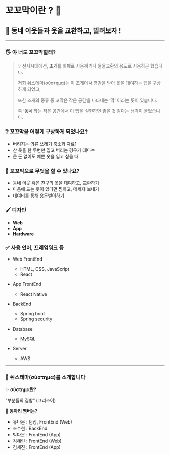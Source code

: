 # 꼬꼬막이란 ? 🤷

## 🤗 동네 이웃들과 옷을 교환하고, 빌려보자 !

---

### 🖐️ **야 너도 꼬꼬막할래?**

> 💡 선사시대에선, **조개**를 화폐로 사용하거나 물물교환의 용도로 사용하곤 했습니다.
> 
> 저희 쉬스테마(σύστημα)는 이 조개에서 영감을 받아 옷을 대여하는 앱을 구상하게 되었고,
> 
> 또한 조개의 종류 중 꼬막은 작은 공간을 나타내는 ‘막’ 이라는 뜻이 있습니다.
> 
> 즉 ‘**동네**’라는 작은 공간에서 이 앱을 실현하면 좋을 것 같다는 생각이 들었습니다.

### ❔ 꼬꼬막을 어떻게 구상하게 되었나요?

- 버려지는 의류 쓰레기 축소화 [자료1](https://www.hankookilbo.com/News/Read/A2021071309230002237)
- 산 옷을 한 두번만 입고 버리는 경우가 대다수
- 큰 돈 없이도 예쁜 옷을 입고 싶을 때

### 🧥 꼬꼬막으로 무엇을 할 수 있나요?

- 동네 이웃 혹은 친구의 옷을 대여하고, 교환하기
- 마음에 드는 옷이 있다면 찜하고, 메세지 보내기
- 대여비를 통해 용돈벌이하기

### 🖌️ 디자인

- **Web**
- **App**
- **Hardware**

### ✅ 사용 언어, 프레임워크 등

- Web FrontEnd
    - HTML, CSS, JavaScript
    - React
- App FrontEnd
    - React Native

- BackEnd
    - Spring boot
    - Spring security
- Database
    - MySQL
- Server
    - AWS

---

### 🌸 쉬스테마(σύστημα)를 소개합니다

✨ **σύστημα란?**

“부분들의 집합” (그리스어)

🐰 **동아리 멤버는?**

- 유나은 : 팀장, FrontEnd (Web)
- 조수현 : BackEnd
- 박다은 : FrontEnd (App)
- 김혜린 : FrontEnd (Web)
- 김세진 : FrontEnd (App)
